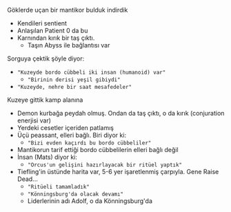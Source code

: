 Göklerde uçan bir mantikor bulduk indirdik  
- Kendileri sentient  
- Anlaşılan Patient 0 da bu  
- Karnından kırık bir taş çıktı.  
	- Taşın Abyss ile bağlantısı var  
  
Sorguya çektik şöyle diyor:  
- `"Kuzeyde bordo cübbeli iki insan (humanoid) var"`  
	- `"Birinin derisi yeşil gibiydi"`  
- `"Kuzeyde, nehre bir saat mesafedeler"`  
  
Kuzeye gittik kamp alanına  
- Demon kurbağa peydah olmuş. Ondan da taş çıktı, o da kırık (conjuration enerjisi var)  
- Yerdeki cesetler içeriden patlamış  
- Üçü peassant, elleri bağlı. Biri diyor ki:  
	- `"Bizi evden kaçırdı bu bordo cübbeliler"`  
- Mantikorun tarif ettiği bordo cübbelilerin elleri bağlı değil  
- İnsan (Mats) diyor ki:  
	- `"Orcus'un gelişini hazırlayacak bir ritüel yaptık"`  
- Tiefling'in üstünde harita var, 5-6 yer işaretlenmiş çarpıyla. Gene Raise Dead...  
	- `"Ritüeli tamamladık"`  
	- `"Könningsburg'da olacak devamı"`  
	- Liderlerinin adı Adolf, o da Könningsburg'da
